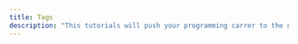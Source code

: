 ```yaml
---
title: Tags
description: "This tutorials will push your programming carrer to the next level, Ready to binge?"
---
```

